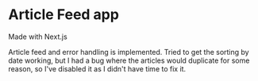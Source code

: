 # Article Feed app
Made with Next.js

Article feed and error handling is implemented. Tried to get the sorting by date working, but I had a bug where the articles would duplicate for some reason, so I've disabled it as I didn't have time to fix it.